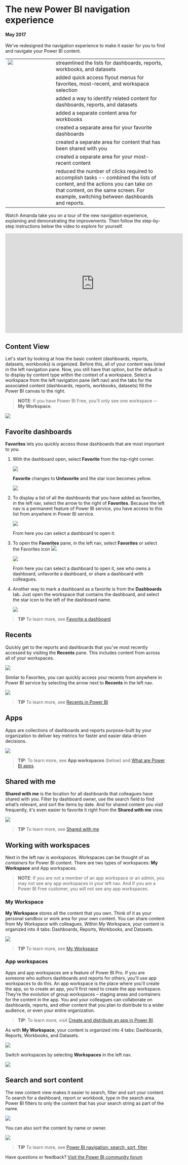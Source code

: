 <properties
   pageTitle="The new Power BI navigation experience"
   description="Overview of the new Power BI navigation experience"
   services="powerbi"
   documentationCenter=""
   authors="mihart"
   manager="erikre"
   backup=""
   editor=""
   featuredVideoId="G26dr2PsEpk"
   tags=""
   qualityFocus="no"
   qualityDate=""/>

<tags
   ms.service="powerbi"
   ms.devlang="NA"
   ms.topic="article"
   ms.tgt_pltfrm="NA"
   ms.workload="powerbi"
   ms.date="06/17/2017"
   ms.author="mihart"/>

# The new Power BI navigation experience

####    May 2017

We've redesigned the navigation experience to make it easier for you to find and navigate your Power BI content.

<table width=100% border="0">
<colgroup width=30% border="0">
<tr> 
<td rowspan="10" valign="top" border="0"> <img src="media/powerbi-service-the-new-power-bi-experience/power-bi-navbar-bigger.png"</td>
<td border="0">streamlined the lists for dashboards, reports, workbooks, and datasets</td></tr>
<tr><td> added quick access flyout menus for favorites, most-recent, and workspace selection</td></tr>
<tr><td> added a way to identify related content for dashboards, reports, and datasets</td></tr>
<tr><td> added a separate content area for workbooks</td></tr>
<tr><td> created a separate area for your favorite dashboards</td></tr>
<tr><td> created a separate area for content that has been shared with you</td></tr>
<tr><td> created a separate area for your most-recent content</td></tr>
<tr><td> reduced the number of clicks required to accomplish tasks -- combined the lists of content, and the actions you can take on that content, on the same screen. For example, switching between dashboards and reports.</td></tr></table>


Watch Amanda take you on a tour of the new navigation experience, explaining and demonstrating the improvements.  Then follow the step-by-step instructions below the video to explore for yourself.

<iframe width="560" height="315" src="https://www.youtube.com/embed/G26dr2PsEpk" frameborder="0" allowfullscreen></iframe>

##  Content View

Let's start by looking at how the basic content (dashboards, reports, datasets, workbooks) is organized. Before this, all of your content was listed in the left navigation pane. Now, you still have that option, but the default is to display by content type within the context of a workspace. Select a workspace from the left navigation pane (left nav) and the tabs for the associated content (dashboards, reports, workbooks, datasets) fill the Power BI canvas to the right.

>**NOTE**: If you have Power BI Free, you'll only see one workspace -- **My Workspace**.

![](media/powerbi-service-the-new-power-bi-experience/power-bi-new-nav.gif)

##  Favorite dashboards

**Favorites** lets you quickly access those dashboards that are most important to you.  

1.  With the dashboard open, select **Favorite** from the top-right corner.

    ![](media/powerbi-service-the-new-power-bi-experience/powerbi-dashboard-favorite.png)

    **Favorite** changes to **Unfavorite** and the star icon becomes yellow.

    ![](media/powerbi-service-the-new-power-bi-experience/power-bi-unfavorite2.png)

2. To display a list of all the dashboards that you have added as favorites, in the left nav, select the arrow to the right of **Favorites**. Because the left nav is a permanent feature of Power BI service, you have access to this list from anywhere in Power BI service.

    ![](media/powerbi-service-the-new-power-bi-experience/power-bi-favorite-flyout.png)

    From here you can select a dashboard to open it.

2.  To open the **Favorites** pane, in the left nav, select **Favorites** or select the Favorites icon ![](media/powerbi-service-the-new-power-bi-experience/powerbi-star-icon.png).

    ![](media/powerbi-service-the-new-power-bi-experience/power-bi-favorites-screen.png)

    From here you can select a dashboard to open it, see who owns a dashboard, unfavorite a dashboard, or share a dashboard with colleagues.

3.  Another way to mark a dashboard as a favorite is from the **Dashboards** tab.  Just open the workspace that contains the dashboard, and select the star icon to the left of the dashboard name.

    ![](media/powerbi-service-the-new-power-bi-experience/power-bi-favorite-dashboard-new.png)

>**TIP**  To learn more, see [Favorite a dashboard](powerbi-service-favorite-dashboards.md)

##  Recents
Quickly get to the reports and dashboards that you’ve most recently accessed by visiting the **Recents** pane. This includes content from across all of your workspaces.

  ![](media/powerbi-service-the-new-power-bi-experience/power-bi-recent-new.png)

Similar to Favorites, you can quickly access your recents from anywhere in Power BI service by selecting the arrow next to **Recents** in the left nav.

  ![](media/powerbi-service-the-new-power-bi-experience/power-bi-recent-flyout-new.png)

>**TIP**  To learn more, see [Recents in Power BI](powerbi-service-recent.md)

##  Apps

Apps are collections of dashboards and reports purpose-built by your organization to deliver key metrics for faster and easier data-driven decisions.

![](media/powerbi-service-the-new-power-bi-experience/power-bi-apps.png)

>**TIP**: To learn more, see **App workspaces** (below) and [What are Power BI apps](powerbi-service-what-are-apps.md).

##  Shared with me
**Shared with me** is the location for all dashboards that colleagues have shared with you.  Filter by dashboard owner, use the search field to find what’s relevant, and sort the items by date.  And for shared content you visit frequently, it's even easier to favorite it right from the **Shared with me** view.

![](media/powerbi-service-the-new-power-bi-experience/power-bi-shared-new.png)

>**TIP**  To learn more, see [Shared with me](powerbi-service-shared-with-me.md)

## Working with workspaces

Next in the left nav is *workspaces*. Workspaces can be thought of as *containers* for Power BI content. There are two types of workspaces: **My Workspace** and App workspaces.

>**NOTE**: If you are not a member of an app workspace or an admin, you may not see any app workspaces in your left nav. And if you are a Power BI Free customer, you will not see any app workspaces.

### My Workspace
**My Workspace** stores all the content that you own. Think of it as your personal sandbox or work area for your own content. You can share content from My Workspace with colleagues. Within My Workspace, your content is organized into 4 tabs: Dashboards, Reports, Workbooks, and Datasets.

![](media/powerbi-service-the-new-power-bi-experience/power-bi-my-workspace2.png)

>**TIP**  To learn more, see [My Workspace](powerbi-service-workspaces.md)

### App workspaces
Apps and app workspaces are a feature of Power BI Pro. If you are someone who authors dashboards and reports for others, you'll use app workspaces to do this. An app workspace is the place where you'll create the app, so to create an app, you'll first need to create the app workspace. They’re the evolution of group workspaces – staging areas and containers for the content in the app.  You and your colleagues can collaborate on dashboards, reports, and other content that you plan to distribute to a wider audience, or even your entire organization.

>**TIP**: To learn more, visit [Create and distribute an app in Power BI](powerbi-service-create-apps#app-workspaces.md).

As with **My Workspace**, your content is organized into 4 tabs: Dashboards, Reports, Workbooks, and Datasets.

![](media/powerbi-service-the-new-power-bi-experience/power-bi-app-workspace.png)

Switch workspaces by selecting **Workspaces** in the left nav.

![](media/powerbi-service-the-new-power-bi-experience/power-bi-workspacesnew2.png)

##  Search and sort content
The new content view makes it easier to search, filter and sort your content. To search for a dashboard, report or workbook, type in the search area. Power BI filters to only the content that has your search string as part of the name.

![](media/powerbi-service-the-new-power-bi-experience/power-bi-search-sortnew.png)

You can also sort the content by name or owner.  

![](media/powerbi-service-the-new-power-bi-experience/power-bi-sort.png)

>**TIP**  To learn more, see [Power BI navigation: search, sort, filter](powerbi-service-navigation-search-filter-sort.md)


Have questions or feedback? [Visit the Power BI community forum](http://community.powerbi.com/t5/Navigation-Preview-Forum/bd-p/NavigationPreview)
